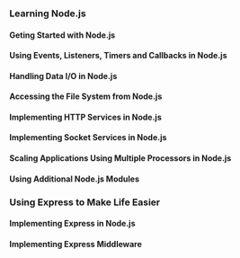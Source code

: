 ### Learning Node.js
#### Geting Started with Node.js
#### Using Events, Listeners, Timers and Callbacks in Node.js
#### Handling Data I/O in Node.js
#### Accessing the File System from Node.js
#### Implementing HTTP Services in Node.js
#### Implementing Socket Services in Node.js
#### Scaling Applications Using Multiple Processors in Node.js
#### Using Additional Node.js Modules

### Using Express to Make Life Easier
#### Implementing Express in Node.js
#### Implementing Express Middleware